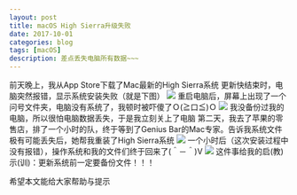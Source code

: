 ```yaml
---
layout: post
title: macOS High Sierra升级失败
date: 2017-10-01
categories: blog
tags: [macOS]
description: 差点丢失电脑所有数据~~~
---
```


前天晚上，我从App Store下载了Mac最新的High Sierra系统
更新快结束时，电脑突然报错，显示系统安装失败（就是下图）
<img src="http://s1.wailian.download/2017/10/01/1.png">
重启电脑后，屏幕上出现了一个问号文件夹，电脑没有系统了，我顿时被吓傻了Ｏ(≧口≦)Ｏ
<img src="http://s1.wailian.download/2017/10/01/4.png">
我没备份过我的电脑，所以很怕电脑数据丢失，于是我立刻关上了电脑
第二天，我去了苹果的零售店，排了一个小时的队，终于等到了Genius Bar的Mac专家。告诉我系统文件极有可能丢失后，她帮我重装了High Sierra系统
<img src="http://s1.wailian.download/2017/10/01/2da5da.jpg">
一个小时后（这次安装过程中没有报错），操作系统和我的文件们终于回来了(＾－＾)V
<img src="http://s1.wailian.download/2017/10/01/3.png">
这件事给我的启(教)示(训)：更新系统前一定要备份文件！！！

希望本文能给大家帮助与提示
